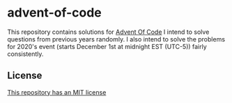 # advent-of-code

This repository contains solutions for [Advent Of Code](https://adventofcode.com/) I intend to solve questions from previous years randomly. I also intend to solve the problems for 2020's event (starts December 1st at midnight EST (UTC-5)) fairly consistently.


## License
[This repository has an MIT license](https://github.com/tayoogunbiyi/advent-of-code/blob/main/LICENSE)
